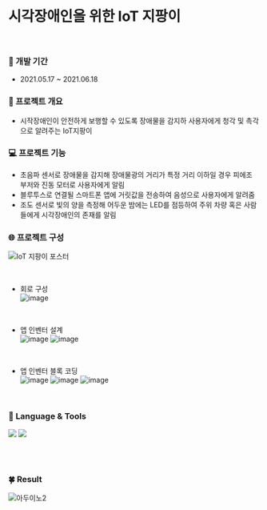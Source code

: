 # 시각장애인을 위한 IoT 지팡이
<br/>

### 📆 개발 기간
- 2021.05.17 ~ 2021.06.18

### 📑 프로젝트 개요
- 시작장애인이 안전하게 보행할 수 있도록 장애물을 감지하 사용자에게 청각 및 촉각으로 알려주는 IoT지팡이<br/>


### 💻 프로젝트 기능
- 초음파 센서로 장애물을 감지해 장애물광의 거리가 특정 거리 이하일 경우 피에조 부저와 진동 모터로 사용자에게 알림<br/>
- 블루투스로 연결될 스마트폰 앱에 거릿값을 전송하여 음성으로 사용자에게 알려줌<br/>
- 조도 센서로 빛의 양을 측정해 어두운 밤에는 LED를 점등하여 주위 차량 혹은 사람들에게 시각장애인의 존재를 알림<br/>



### 🌐 프로젝트 구성
![IoT 지팡이 포스터](https://user-images.githubusercontent.com/81798918/200742762-5462b207-9d9b-483c-b131-d2ea890237b9.png)

<br/>

- 회로 구성 <br/>
![image](https://user-images.githubusercontent.com/81798918/200742850-34b67b63-bceb-4a8d-a99b-f078be30c4ea.png)
<br/>

- 앱 인벤터 설계<br/>
![image](https://user-images.githubusercontent.com/81798918/131225679-3a58b674-49a2-400b-b376-ae8573b05c72.png)
![image](https://user-images.githubusercontent.com/81798918/131225687-ac9a6f4a-843a-4e2f-a25c-edd54f591df8.png)

<br/>

- 앱 인벤터 블록 코딩<br/>
![image](https://user-images.githubusercontent.com/81798918/131225701-16fb20fc-3240-4828-9c95-3f1693375356.png)
![image](https://user-images.githubusercontent.com/81798918/131225707-99370c83-c41a-483e-9daf-d41cf8ac7195.png)
![image](https://user-images.githubusercontent.com/81798918/131225713-3bfb9080-be0c-403c-a38f-d2c6d67bb4d1.png)

<br/>

### 👀 Language & Tools
<img src="https://img.shields.io/badge/C++-00599C?style=flat&logo=C++&logoColor=2C2255"/> 				  <!-- C++-->
<img src="https://img.shields.io/badge/Arduino-00979D?style=flat&logo=Arduino&logoColor=2C2255"/><br/><br/>	          <!-- 아두이노 -->

<br/>

### 🍀 Result
![아두이노2](https://user-images.githubusercontent.com/81798918/200743562-66275eac-9342-4e06-98d4-24e63fb0e757.jpg)

<br/>





